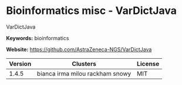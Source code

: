 # Bioinformatics misc - VarDictJava

VarDictJava

**Keywords:** bioinformatics

**Website:** <https://github.com/AstraZeneca-NGS/VarDictJava>

| Version | Clusters | License |
| ------- | -------- | ------- |
| 1.4.5 | bianca irma milou rackham snowy | MIT |
